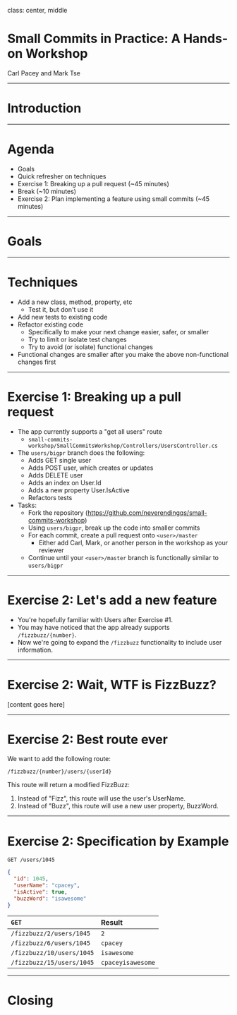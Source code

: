 <!-- Docs: https://github.com/gnab/remark/wiki -->
<!-- Example: https://github.com/gnab/remark/blob/gh-pages/index.html -->

class: center, middle

# Small Commits in Practice: A Hands-on Workshop

Carl Pacey and Mark Tse

---

# Introduction

---

# Agenda

* Goals
* Quick refresher on techniques
* Exercise 1: Breaking up a pull request (~45 minutes)
* Break (~10 minutes)
* Exercise 2: Plan implementing a feature using small commits (~45 minutes)

---

# Goals

---

# Techniques

* Add a new class, method, property, etc
  * Test it, but don't use it
* Add new tests to existing code
* Refactor existing code
  * Specifically to make your next change easier, safer, or smaller
  * Try to limit or isolate test changes
  * Try to avoid (or isolate) functional changes
* Functional changes are smaller after you make the above non-functional changes first

---

# Exercise 1: Breaking up a pull request

* The app currently supports a "get all users" route
  * `small-commits-workshop/SmallCommitsWorkshop/Controllers/UsersController.cs`
* The `users/bigpr` branch does the following:
  * Adds GET single user
  * Adds POST user, which creates or updates
  * Adds DELETE user
  * Adds an index on User.Id
  * Adds a new property User.IsActive
  * Refactors tests
* Tasks:
  * Fork the repository
    (https://github.com/neverendingqs/small-commits-workshop)
  * Using `users/bigpr`, break up the code into smaller commits
  * For each commit, create a pull request onto `<user>/master`
    * Either add Carl, Mark, or another person in the workshop as your reviewer
  * Continue until your `<user>/master` branch is functionally similar to
    `users/bigpr`

---

# Exercise 2: Let's add a new feature

* You're hopefully familiar with Users after Exercise #1.
* You may have noticed that the app already supports `/fizzbuzz/{number}`.
* Now we're going to expand the `/fizzbuzz` functionality to include user information.

---

# Exercise 2: Wait, WTF is FizzBuzz?

[content goes here]

---

# Exercise 2: Best route ever

We want to add the following route:

`/fizzbuzz/{number}/users/{userId}`

This route will return a modified FizzBuzz:

1. Instead of "Fizz", this route will use the user's UserName.
1. Instead of "Buzz", this route will use a new user property, BuzzWord.

---

# Exercise 2: Specification by Example

```http
GET /users/1045
```

```json
{
  "id": 1045,
  "userName": "cpacey",
  "isActive": true,
  "buzzWord": "isawesome"
}
```

| `GET` |      Result      |
|:----------|:-------------|
| `/fizzbuzz/2/users/1045` | `2` |
| `/fizzbuzz/6/users/1045` | `cpacey` |
| `/fizzbuzz/10/users/1045` | `isawesome` |
| `/fizzbuzz/15/users/1045` | `cpaceyisawesome` |

---

# Closing
